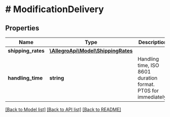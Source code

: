 # # ModificationDelivery

## Properties

Name | Type | Description | Notes
------------ | ------------- | ------------- | -------------
**shipping_rates** | [**\AllegroApi\Model\ShippingRates**](ShippingRates.md) |  | [optional]
**handling_time** | **string** | Handling time, ISO 8601 duration format. PT0S for immediately. | [optional]

[[Back to Model list]](../../README.md#models) [[Back to API list]](../../README.md#endpoints) [[Back to README]](../../README.md)
